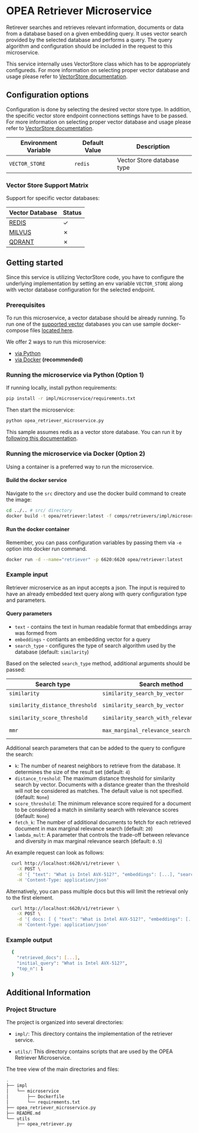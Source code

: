 # OPEA Retriever Microservice

Retirever searches and retrieves relevant information, documents or data from a database based on a given embedding query. It uses vector search provided by the selected database and performs a query. The query algorithm and configuration should be included in the request to this microservice.

This service internally uses VectorStore class which has to be appropriately configureds. For more information on selecting proper vector database and usage please refer to [VectorStore documentation](../vectorstores/README.md).

## Configuration options

Configuration is done by selecting the desired vector store type. In addition, the specific vector store endpoint connections settings have to be passed.  For more information on selecting proper vector database and usage please refer to [VectorStore documentation](../vectorstores/README.md).

| Environment Variable    | Default Value     | Description                                                                                      |
|-------------------------|-------------------|--------------------------------------------------------------------------------------------------|
| `VECTOR_STORE`          | `redis`           | Vector Store database type  

### Vector Store Support Matrix

Support for specific vector databases:

| Vector Database                             |  Status   |
| --------------------------------------------| --------- |
| [REDIS](../vectorstores/README.md#redis)    | &#x2713;  |
| [MILVUS](../vectorstores/README.md#milvus)  | &#x2717;  |
| [QDRANT](../vectorstores/README.md#qdrant)  | &#x2717;  |

## Getting started

Since this service is utilizing VectorStore code, you have to configure the underlying implementation by setting an env variable `VECTOR_STORE` along with vector database configuration for the selected endpoint.

### Prerequisites

To run this microservice, a vector database should be already running. To run one of the [supported vector](#vector-store-support-matrix) databases you can use sample docker-compose files [located here](../vectorstores/impl/).

We offer 2 ways to run this microservice: 
  - [via Python](#running-the-microservice-via-python-option-1)
  - [via Docker](#running-the-microservice-via-docker-option-2) **(recommended)**

### Running the microservice via Python (Option 1)

If running locally, install python requirements:

```bash
pip install -r impl/microservice/requirements.txt
```

Then start the microservice:

```bash
python opea_retriever_microservice.py
```
This sample assumes redis as a vector store database. You can run it by [following this documentation](../vectorstores/README.md#redis).

### Running the microservice via Docker (Option 2)

Using a container is a preferred way to run the microservice.

#### Build the docker service

Navigate to the `src` directory and use the docker build command to create the image:

```bash
cd ../.. # src/ directory
docker build -t opea/retriever:latest -f comps/retrievers/impl/microservice/Dockerfile .
```

#### Run the docker container

Remember, you can pass configuration variables by passing them via `-e` option into docker run command.

```bash
docker run -d --name="retriever" -p 6620:6620 opea/retriever:latest
```

### Example input

Retriever microservice as an input accepts a json. The input is required to have an already embedded text query along with query configuration type and parameters. 

#### Query parameters

- `text` - contains the text in human readable format that embeddings array was formed from
- `embeddings` - contiants an embedding vector for a query
- `search_type` - configures the type of search algorithm used by the database (default: `similarity`)

Based on the selected `search_type` method, additional arguments should be passed:

| Search type                      | Search method                             | Arguments                     |
| -------------------------------- | ----------------------------------------- | ----------------------------- |
| `similarity`                     | `similarity_search_by_vector`             | `k`                           |
| `similarity_distance_threshold`  | `similarity_search_by_vector`             | `k`, `distance_threshold`     |
| `similarity_score_threshold`     | `similarity_search_with_relevance_scores` | `k`, `score_threshold`        |
| `mmr`                            | `max_marginal_relevance_search`           | `k`, `fetch_k`, `lambda_mult` |

Additional search parameters that can be added to the query to configure the search:
- `k`: The number of nearest neighbors to retrieve from the database. It determines the size of the result set (default: `4`)
- `distance_treshold`: The maximum distance threshold for similarity search by vector. Documents with a distance greater than the threshold will not be considered as matches. The default value is not specified. (default: `None`)
- `score_threshold`: The minimum relevance score required for a document to be considered a match in similarity search with relevance scores (default: `None`)
- `fetch_k`: The number of additional documents to fetch for each retrieved document in max marginal relevance search (default: `20`)
- `lambda_mult`: A parameter that controls the trade-off between relevance and diversity in max marginal relevance search (default: `0.5`)

An example request can look as follows:

```bash
  curl http://localhost:6620/v1/retriever \
    -X POST \
    -d '{ "text": "What is Intel AVX-512?", "embeddings": [...], "search_type": "similarity" }' \
    -H 'Content-Type: application/json'
```

Alternatively, you can pass multiple docs but this will limit the retrieval only to the first element.

```bash
  curl http://localhost:6620/v1/retriever \
    -X POST \
    -d '{ docs: [ { "text": "What is Intel AVX-512?", "embeddings": [...], "search_type": "similarity" } ] }' \
    -H 'Content-Type: application/json'
```

### Example output

```bash
  {
    "retrieved_docs": [...],
    "initial_query": "What is Intel AVX-512?",
    "top_n": 1
  }
```

## Additional Information
   
### Project Structure

The project is organized into several directories:

- `impl/`: This directory contains the implementation of the retriever service.

- `utils/`: This directory contains scripts that are used by the OPEA Retriever Microservice.

The tree view of the main directories and files:

```bash
.
├── impl
│   └── microservice
│       ├── Dockerfile
│       └── requirements.txt
├── opea_retriever_microservice.py
├── README.md
└── utils
    ├── opea_retriever.py

```
